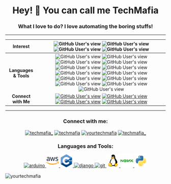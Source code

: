 <h1 align="center">Hey! 👋 You can call me TechMafia</h1>
<h3 align="center">What I love to do? I love automating the boring stuffs!</h3>


---

| Interest | <img alt="GitHub User's view" src="https://img.shields.io/badge/%20-Cloud%20Native-%23C05CD4?style=for-the-badge"> <img alt="GitHub User's view" src="https://img.shields.io/badge/%20-Machine%20Learning-%23AA52BC?style=for-the-badge"> <img alt="GitHub User's view" src="https://img.shields.io/badge/%20-Deep%20Learning-%239547A5?style=for-the-badge"> <img alt="GitHub User's view" src="https://img.shields.io/badge/%20-Artificial%20Intelligence-%23803D8D?style=for-the-badge"> |
| :---: | :---: |
| <b>Languages & Tools</b>    | <img alt="GitHub User's view" src="https://img.shields.io/badge/%20-Arduino-%23FFF192?style=for-the-badge"> <img alt="GitHub User's view" src="https://img.shields.io/badge/%20-C%2B%2B-%23FFEA61?style=for-the-badge"> <img alt="GitHub User's view" src="https://img.shields.io/badge/%20-Python-%23FFDD3C?style=for-the-badge"> <img alt="GitHub User's view" src="https://img.shields.io/badge/%20-AWS-%23E8B631?style=for-the-badge"> <img alt="GitHub User's view" src="https://img.shields.io/badge/%20-Django-%23E59D1B?style=for-the-badge"> <img alt="GitHub User's view" src="https://img.shields.io/badge/%20-WordPress-%23E08307?style=for-the-badge"> <img alt="GitHub User's view" src="https://img.shields.io/badge/%20-TeamViewer-%23FF6700?style=for-the-badge"> <img alt="GitHub User's view" src="https://img.shields.io/badge/%20-HTML5-%23F55301?style=for-the-badge"> <img alt="GitHub User's view" src="https://img.shields.io/badge/%20-CSS-%23DE4B00?style=for-the-badge"> <img alt="GitHub User's view" src="https://img.shields.io/badge/%20-Cloud-%23F03801?style=for-the-badge"> <img alt="GitHub User's view" src="https://img.shields.io/badge/%20-Linux-%23EB1C01?style=for-the-badge"> <img alt="GitHub User's view" src="https://img.shields.io/badge/%20-Kali-%23E60001?style=for-the-badge"> <img alt="GitHub User's view" src="https://img.shields.io/badge/%20-Tkinter-%239D0700?style=for-the-badge"> |
| <b>Connect with Me</b>  | <a href="https://www.linkedin.com/in/techmafia/"><img alt="GitHub User's view" src="https://img.shields.io/badge/%20-LinkedIn-%2300172D?style=for-the-badge"></a> <a href="mailto: ismailajagbe@gmail.com"><img alt="GitHub User's view" src="https://img.shields.io/badge/%20-Gmail-%23000B18?style=for-the-badge"></a> <a href="https://wa.me/2348166164289"><img alt="GitHub User's view" src="https://img.shields.io/badge/%20-WhatsApp-%23000B18?style=for-the-badge"></a> <a href="https://twitter.com/techmafia_"><img alt="GitHub User's view" src="https://img.shields.io/badge/%20-Gmail-%23000B18?style=for-the-badge"></a>|

---



<h3 align="center">Connect with me:</h3>
<p align="center">
<a href="https://twitter.com/techmafia_" target="blank"><img align="center" src="https://raw.githubusercontent.com/rahuldkjain/github-profile-readme-generator/master/src/images/icons/Social/twitter.svg" alt="techmafia_" height="30" width="40" /></a>
<a href="https://linkedin.com/in/techmafia" target="blank"><img align="center" src="https://raw.githubusercontent.com/rahuldkjain/github-profile-readme-generator/master/src/images/icons/Social/linked-in-alt.svg" alt="techmafia" height="30" width="40" /></a>
<a href="https://fb.com/yourtechmafia" target="blank"><img align="center" src="https://raw.githubusercontent.com/rahuldkjain/github-profile-readme-generator/master/src/images/icons/Social/facebook.svg" alt="yourtechmafia" height="30" width="40" /></a>
<a href="https://instagram.com/_techmafia" target="blank"><img align="center" src="https://raw.githubusercontent.com/rahuldkjain/github-profile-readme-generator/master/src/images/icons/Social/instagram.svg" alt="techmafia_" height="30" width="40" /></a>
</p>

<h3 align="center">Languages and Tools:</h3>
<p align="center"> <a href="https://www.arduino.cc/" target="_blank" rel="noreferrer"> <img src="https://cdn.worldvectorlogo.com/logos/arduino-1.svg" alt="arduino" width="40" height="40"/> </a> <a href="https://aws.amazon.com" target="_blank" rel="noreferrer"> <img src="https://raw.githubusercontent.com/devicons/devicon/master/icons/amazonwebservices/amazonwebservices-original-wordmark.svg" alt="aws" width="40" height="40"/> </a> <a href="https://www.w3schools.com/cpp/" target="_blank" rel="noreferrer"> <img src="https://raw.githubusercontent.com/devicons/devicon/master/icons/cplusplus/cplusplus-original.svg" alt="cplusplus" width="40" height="40"/> </a> <a href="https://www.djangoproject.com/" target="_blank" rel="noreferrer"> <img src="https://cdn.worldvectorlogo.com/logos/django.svg" alt="django" width="40" height="40"/> </a> <a href="https://git-scm.com/" target="_blank" rel="noreferrer"> <img src="https://www.vectorlogo.zone/logos/git-scm/git-scm-icon.svg" alt="git" width="40" height="40"/> </a> <a href="https://www.linux.org/" target="_blank" rel="noreferrer"> <img src="https://raw.githubusercontent.com/devicons/devicon/master/icons/linux/linux-original.svg" alt="linux" width="40" height="40"/> </a> <a href="https://www.nginx.com" target="_blank" rel="noreferrer"> <img src="https://raw.githubusercontent.com/devicons/devicon/master/icons/nginx/nginx-original.svg" alt="nginx" width="40" height="40"/> </a> <a href="https://www.python.org" target="_blank" rel="noreferrer"> <img src="https://raw.githubusercontent.com/devicons/devicon/master/icons/python/python-original.svg" alt="python" width="40" height="40"/> </a> </p>

<p><img align="center" src="https://github-readme-stats.vercel.app/api/top-langs?username=yourtechmafia&show_icons=true&locale=en&layout=compact" alt="yourtechmafia" /></p>
